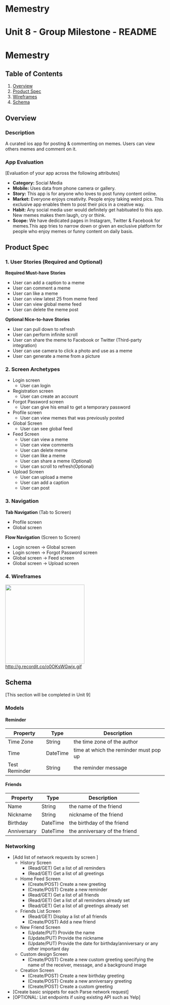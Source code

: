 # Memestry
Unit 8 - Group Milestone - README
===

# Memestry

## Table of Contents
1. [Overview](#Overview)
1. [Product Spec](#Product-Spec)
1. [Wireframes](#Wireframes)
2. [Schema](#Schema)

## Overview
### Description
A curated ios app for posting & commenting on memes. Users can view others memes and comment on it. 


### App Evaluation
[Evaluation of your app across the following attributes]
- **Category:** Social Media
- **Mobile:** Uses data from phone camera or gallery.
- **Story:** This app is for anyone who loves to post funny content online. 
- **Market:** Everyone enjoys creativity. People enjoy taking weird pics. This exclusive app enables them to post their pics in a creative way.
- **Habit:** Any social media user would definitely get habituated to this app. New memes makes them laugh, cry or think.
- **Scope:** We have dedicated pages in Instagram, Twitter & Facebook for memes.This app tries to narrow down or given an exclusive platform for people who enjoy memes or funny content on daily basis.


## Product Spec

### 1. User Stories (Required and Optional)

**Required Must-have Stories**
* User can add a caption to a meme
* User can comment a meme
* User can like a meme
* User can view latest 25 from meme feed
* User can view global meme feed
* User can delete the meme post

**Optional Nice-to-have Stories**

* User can pull down to refresh
* User can perform infinite scroll
* User can share the meme to Facebook or Twitter (Third-party integration)
* User can use camera to click a photo and use as a meme
* User can generate a meme from a picture


### 2. Screen Archetypes

* Login screen
   * User can login
* Registration screen
   * User can create an account
* Forgot Password screen
    * User can give his email to get a temporary password
* Profile screen
    * User can view memes that was previously posted
* Global Screen
    * User can see global feed
* Feed Screen
    * User can view a meme 
    * User can view comments
    * User can delete meme
    * User can like a meme
    * User can share a meme (Optional)
    * User can scroll to refresh(Optional)
* Upload Screen
    * User can upload a meme
    * User can add a caption
    * User can post
### 3. Navigation

**Tab Navigation** (Tab to Screen)
* Profile screen
* Global screen



**Flow Navigation** (Screen to Screen)
* Login screen -> Global screen
* Login screen -> Forgot Password screen
* Global screen -> Feed screen
* Global screen -> Upload screen

### 4. Wireframes
<img src="https://i.imgur.com/pQG3rz8.jpg" width=250><br>
http://g.recordit.co/o0OKsWGwjx.gif

## Schema 
[This section will be completed in Unit 9]
### Models
#### Reminder

   | Property      | Type     | Description |
   | ------------- | -------- | ------------|
   | Time Zone     | String   | the time zone of the author |
   | Time        | DateTime| time at which the reminder must pop up |
   | Test Reminder         | String    | the reminder message |
   
#### Friends

   | Property      | Type     | Description |
   | ------------- | -------- | ------------|
   | Name    | String   | the name of the friend |
   | Nickname        | String | nickname of the friend |
   | Birthday         | DateTime    | the birthday of the friend |
   | Anniversary         | DateTime    | the anniversary of the friend |
   
### Networking
- [Add list of network requests by screen ]
   - History Screen
      - (Read/GET) Get a list of all reminders
      - (Read/GET) Get a list of all greetings
   - Home Feed Screen
      - (Create/POST) Create a new greeting
      - (Create/POST) Create a new reminder
      - (Read/GET) Get a list of all friends
      - (Read/GET) Get a list of all reminders already set
      - (Read/GET) Get a list of all greetings already set
   - Friends List Screen
      - (Read/GET) Display a list of all friends 
      - (Create/POST) Add a new friend
   - New Friend Screen
      - (Update/PUT) Provide the name
      - (Update/PUT) Provide the nickname
      - (Update/PUT) Provide the date for birthday/anniversary or any other important day
   - Custom design Screen
      - (Create/POST) Create a new custom greeting specifying the name of the receiver, message, and a background image
   - Creation Screen
      - (Create/POST) Create a new birthday greeting
      - (Create/POST) Create a new anniversary greeting
      - (Create/POST) Create a custom greeting
- [Create basic snippets for each Parse network request]
- [OPTIONAL: List endpoints if using existing API such as Yelp]





   

 
